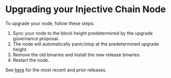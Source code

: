 # Upgrading your Injective Chain Node

To upgrade your node, follow these steps:
1. Sync your node to the block height predetermined by the upgrade governance proposal.
2. The node will automatically panic/stop at the predetermined upgrade height.
3. Remove the old binaries and install the new release binaries.
4. Restart the node.

See [here][release-versions] for the most recent and prior releases.

[release-versions]: https://github.com/InjectiveLabs/injective-chain-releases/releases
 